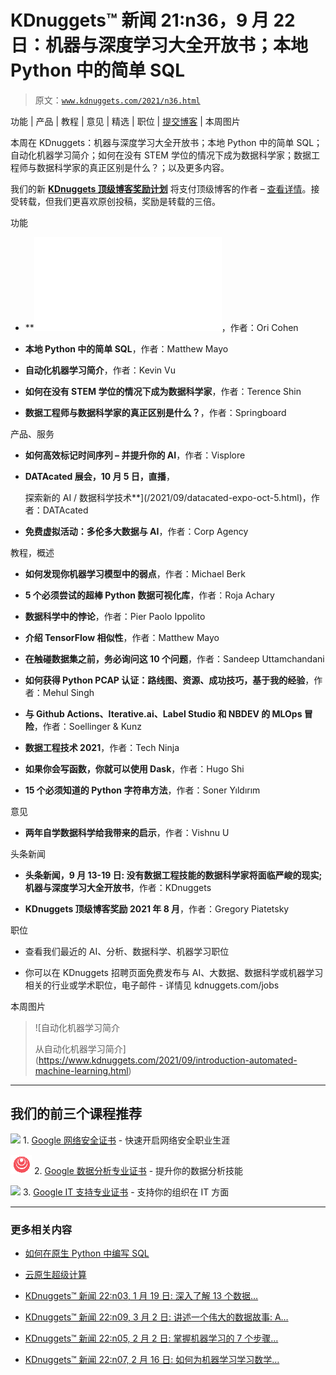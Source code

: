 # KDnuggets™ 新闻 21:n36，9 月 22 日：机器与深度学习大全开放书；本地 Python 中的简单 SQL

> 原文：[`www.kdnuggets.com/2021/n36.html`](https://www.kdnuggets.com/2021/n36.html)

功能 | 产品 | 教程 | 意见 | 精选 | 职位 | [提交博客](https://www.kdnuggets.com/news/submissions.html) | 本周图片

本周在 KDnuggets：机器与深度学习大全开放书；本地 Python 中的简单 SQL；自动化机器学习简介；如何在没有 STEM 学位的情况下成为数据科学家；数据工程师与数据科学家的真正区别是什么？；以及更多内容。

我们的新 [**KDnuggets 顶级博客奖励计划**](https://www.kdnuggets.com/2021/04/kdnuggets-top-authors-reward-program.html) 将支付顶级博客的作者 – [查看详情](https://www.kdnuggets.com/2021/04/kdnuggets-top-authors-reward-program.html)。接受转载，但我们更喜欢原创投稿，奖励是转载的三倍。

功能

+   **![Gold Blog 机器与深度学习大全开放书**](img/machine-deep-learning-open-book.html)，作者：Ori Cohen

+   **本地 Python 中的简单 SQL**，作者：Matthew Mayo

+   **自动化机器学习简介**，作者：Kevin Vu

+   **如何在没有 STEM 学位的情况下成为数据科学家**，作者：Terence Shin

+   **数据工程师与数据科学家的真正区别是什么？**，作者：Springboard

产品、服务

+   **如何高效标记时间序列 – 并提升你的 AI**，作者：Visplore

+   **DATAcated 展会，10 月 5 日，直播**，

    探索新的 AI / 数据科学技术**](/2021/09/datacated-expo-oct-5.html)，作者：DATAcated

+   **免费虚拟活动：多伦多大数据与 AI**，作者：Corp Agency

教程，概述

+   **如何发现你机器学习模型中的弱点**，作者：Michael Berk

+   **5 个必须尝试的超棒 Python 数据可视化库**，作者：Roja Achary

+   **数据科学中的悖论**，作者：Pier Paolo Ippolito

+   **介绍 TensorFlow 相似性**，作者：Matthew Mayo

+   **在触碰数据集之前，务必询问这 10 个问题**，作者：Sandeep Uttamchandani

+   **如何获得 Python PCAP 认证：路线图、资源、成功技巧，基于我的经验**，作者：Mehul Singh

+   **与 Github Actions、Iterative.ai、Label Studio 和 NBDEV 的 MLOps 冒险**，作者：Soellinger & Kunz

+   **数据工程技术 2021**，作者：Tech Ninja

+   **如果你会写函数，你就可以使用 Dask**，作者：Hugo Shi

+   **15 个必须知道的 Python 字符串方法**，作者：Soner Yıldırım

意见

+   **两年自学数据科学给我带来的启示**，作者：Vishnu U

头条新闻

+   **头条新闻，9 月 13-19 日: 没有数据工程技能的数据科学家将面临严峻的现实; 机器与深度学习大全开放书**，作者：KDnuggets

+   **KDnuggets 顶级博客奖励 2021 年 8 月**，作者：Gregory Piatetsky

职位

+   查看我们最近的 AI、分析、数据科学、机器学习职位

+   你可以在 KDnuggets 招聘页面免费发布与 AI、大数据、数据科学或机器学习相关的行业或学术职位，电子邮件 - 详情见 kdnuggets.com/jobs

本周图片

> ![自动化机器学习简介
> 
> 从自动化机器学习简介](https://www.kdnuggets.com/2021/09/introduction-automated-machine-learning.html)

* * *

## 我们的前三个课程推荐

![](img/0244c01ba9267c002ef39d4907e0b8fb.png) 1\. [Google 网络安全证书](https://www.kdnuggets.com/google-cybersecurity) - 快速开启网络安全职业生涯

![](img/e225c49c3c91745821c8c0368bf04711.png) 2\. [Google 数据分析专业证书](https://www.kdnuggets.com/google-data-analytics) - 提升你的数据分析技能

![](img/0244c01ba9267c002ef39d4907e0b8fb.png) 3\. [Google IT 支持专业证书](https://www.kdnuggets.com/google-itsupport) - 支持你的组织在 IT 方面

* * *

### 更多相关内容

+   [如何在原生 Python 中编写 SQL](https://www.kdnuggets.com/2022/02/easy-sql-native-python.html)

+   [云原生超级计算](https://www.kdnuggets.com/2022/03/nvidia-cloud-native-super-computing.html)

+   [KDnuggets™ 新闻 22:n03, 1 月 19 日: 深入了解 13 个数据…](https://www.kdnuggets.com/2022/n03.html)

+   [KDnuggets™ 新闻 22:n09, 3 月 2 日: 讲述一个伟大的数据故事: A…](https://www.kdnuggets.com/2022/n09.html)

+   [KDnuggets™ 新闻 22:n05, 2 月 2 日: 掌握机器学习的 7 个步骤…](https://www.kdnuggets.com/2022/n05.html)

+   [KDnuggets™ 新闻 22:n07, 2 月 16 日: 如何为机器学习学习数学…](https://www.kdnuggets.com/2022/n07.html)
